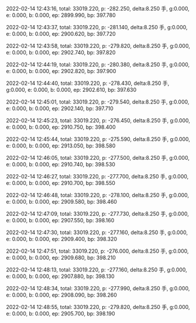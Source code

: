 2022-02-14 12:43:16, total: 33019.220, p: -282.250, delta:8.250 手, g:0.000, e: 0.000, b: 0.000, ep: 2899.990, bp: 397.780

2022-02-14 12:43:37, total: 33019.220, p: -281.140, delta:8.250 手, g:0.000, e: 0.000, b: 0.000, ep: 2900.620, bp: 397.720

2022-02-14 12:43:58, total: 33019.220, p: -279.820, delta:8.250 手, g:0.000, e: 0.000, b: 0.000, ep: 2902.740, bp: 397.820

2022-02-14 12:44:19, total: 33019.220, p: -280.380, delta:8.250 手, g:0.000, e: 0.000, b: 0.000, ep: 2902.820, bp: 397.900

2022-02-14 12:44:40, total: 33019.220, p: -278.430, delta:8.250 手, g:0.000, e: 0.000, b: 0.000, ep: 2902.610, bp: 397.630

2022-02-14 12:45:01, total: 33019.220, p: -279.540, delta:8.250 手, g:0.000, e: 0.000, b: 0.000, ep: 2902.140, bp: 397.710

2022-02-14 12:45:23, total: 33019.220, p: -276.450, delta:8.250 手, g:0.000, e: 0.000, b: 0.000, ep: 2910.750, bp: 398.400

2022-02-14 12:45:44, total: 33019.220, p: -275.590, delta:8.250 手, g:0.000, e: 0.000, b: 0.000, ep: 2913.050, bp: 398.580

2022-02-14 12:46:05, total: 33019.220, p: -277.500, delta:8.250 手, g:0.000, e: 0.000, b: 0.000, ep: 2910.740, bp: 398.530

2022-02-14 12:46:27, total: 33019.220, p: -277.700, delta:8.250 手, g:0.000, e: 0.000, b: 0.000, ep: 2910.700, bp: 398.550

2022-02-14 12:46:48, total: 33019.220, p: -278.100, delta:8.250 手, g:0.000, e: 0.000, b: 0.000, ep: 2909.580, bp: 398.460

2022-02-14 12:47:09, total: 33019.220, p: -277.730, delta:8.250 手, g:0.000, e: 0.000, b: 0.000, ep: 2907.550, bp: 398.160

2022-02-14 12:47:30, total: 33019.220, p: -277.160, delta:8.250 手, g:0.000, e: 0.000, b: 0.000, ep: 2909.400, bp: 398.320

2022-02-14 12:47:51, total: 33019.220, p: -276.000, delta:8.250 手, g:0.000, e: 0.000, b: 0.000, ep: 2909.680, bp: 398.210

2022-02-14 12:48:13, total: 33019.220, p: -277.160, delta:8.250 手, g:0.000, e: 0.000, b: 0.000, ep: 2907.880, bp: 398.130

2022-02-14 12:48:34, total: 33019.220, p: -277.990, delta:8.250 手, g:0.000, e: 0.000, b: 0.000, ep: 2908.090, bp: 398.260

2022-02-14 12:48:55, total: 33019.220, p: -279.820, delta:8.250 手, g:0.000, e: 0.000, b: 0.000, ep: 2905.700, bp: 398.190